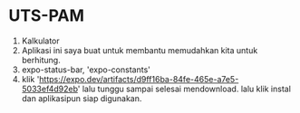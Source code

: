 # UTS-PAM
1. Kalkulator
2. Aplikasi ini saya buat untuk membantu memudahkan kita untuk berhitung.
3. expo-status-bar, 'expo-constants'
4. klik 'https://expo.dev/artifacts/d9ff16ba-84fe-465e-a7e5-5033ef4d92eb' lalu tunggu sampai selesai mendownload. lalu klik instal dan aplikasipun siap digunakan.

